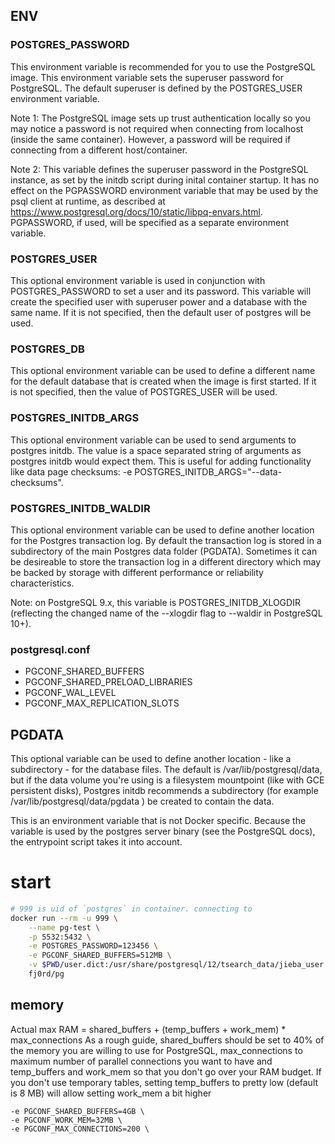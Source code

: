 ## ENV

### POSTGRES_PASSWORD
This environment variable is recommended for you to use the PostgreSQL image. This environment variable sets the superuser password for PostgreSQL. The default superuser is defined by the POSTGRES_USER environment variable.

Note 1: The PostgreSQL image sets up trust authentication locally so you may notice a password is not required when connecting from localhost (inside the same container). However, a password will be required if connecting from a different host/container.

Note 2: This variable defines the superuser password in the PostgreSQL instance, as set by the initdb script during inital container startup. It has no effect on the PGPASSWORD environment variable that may be used by the psql client at runtime, as described at https://www.postgresql.org/docs/10/static/libpq-envars.html. PGPASSWORD, if used, will be specified as a separate environment variable.

### POSTGRES_USER
This optional environment variable is used in conjunction with POSTGRES_PASSWORD to set a user and its password. This variable will create the specified user with superuser power and a database with the same name. If it is not specified, then the default user of postgres will be used.

### POSTGRES_DB
This optional environment variable can be used to define a different name for the default database that is created when the image is first started. If it is not specified, then the value of POSTGRES_USER will be used.

### POSTGRES_INITDB_ARGS
This optional environment variable can be used to send arguments to postgres initdb. The value is a space separated string of arguments as postgres initdb would expect them. This is useful for adding functionality like data page checksums: -e POSTGRES_INITDB_ARGS="--data-checksums".

### POSTGRES_INITDB_WALDIR
This optional environment variable can be used to define another location for the Postgres transaction log. By default the transaction log is stored in a subdirectory of the main Postgres data folder (PGDATA). Sometimes it can be desireable to store the transaction log in a different directory which may be backed by storage with different performance or reliability characteristics.

Note: on PostgreSQL 9.x, this variable is POSTGRES_INITDB_XLOGDIR (reflecting the changed name of the --xlogdir flag to --waldir in PostgreSQL 10+).

### postgresql.conf
- PGCONF_SHARED_BUFFERS
- PGCONF_SHARED_PRELOAD_LIBRARIES
- PGCONF_WAL_LEVEL
- PGCONF_MAX_REPLICATION_SLOTS

## PGDATA
This optional variable can be used to define another location - like a subdirectory - for the database files. The default is /var/lib/postgresql/data, but if the data volume you're using is a filesystem mountpoint (like with GCE persistent disks), Postgres initdb recommends a subdirectory (for example /var/lib/postgresql/data/pgdata ) be created to contain the data.

This is an environment variable that is not Docker specific. Because the variable is used by the postgres server binary (see the PostgreSQL docs), the entrypoint script takes it into account.

# start
```bash
# 999 is uid of `postgres` in container. connecting to
docker run --rm -u 999 \
    --name pg-test \
    -p 5532:5432 \
    -e POSTGRES_PASSWORD=123456 \
    -e PGCONF_SHARED_BUFFERS=512MB \
    -v $PWD/user.dict:/usr/share/postgresql/12/tsearch_data/jieba_user.dict \
    fj0rd/pg
```

## memory
Actual max RAM = shared_buffers + (temp_buffers + work_mem) * max_connections
As a rough guide, shared_buffers should be set to 40% of the memory you are willing to use for PostgreSQL, max_connections to maximum number of parallel connections you want to have and temp_buffers and work_mem so that you don't go over your RAM budget. If you don't use temporary tables, setting temp_buffers to pretty low (default is 8 MB) will allow setting work_mem a bit higher
```
-e PGCONF_SHARED_BUFFERS=4GB \
-e PGCONF_WORK_MEM=32MB \
-e PGCONF_MAX_CONNECTIONS=200 \
```
